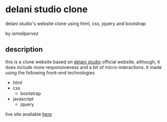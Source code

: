 # delani studio clone
delani studio's website clone using html, css, jquery and bootstrap

by _ismailpervez_
## description
this is a clone website based on [delani studio](https://atembamanu.github.io/Delani-studio/) official website, although, it does include more responsiveness and a bit of micro-interactions.
it made using the following front-end technologies

* html
* css
    * bootstrap
* javascript
    * jquery

live site available [here](https://ismailpervez.github.io/delani-studio-clone/)

